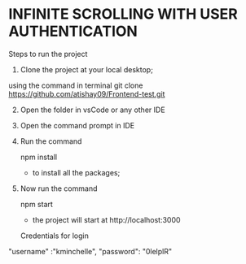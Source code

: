 # INFINITE SCROLLING WITH USER AUTHENTICATION

Steps to run the project 

1. Clone the project at your local desktop;
 
  using  the command in terminal
  git clone https://github.com/atishay09/Frontend-test.git


2. Open the folder in vsCode or any other IDE

3. Open the command prompt in IDE

4. Run the command 
   
   npm install
   - to install all the packages;

5. Now run the command 

   npm start

   - the project will start at http://localhost:3000

   Credentials for login  

  "username" :"kminchelle",
  "password": "0lelplR"
